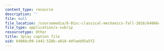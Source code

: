 ```yaml
---
content_type: resource
description: ''
file: null
file_location: /coursemedia/8-01sc-classical-mechanics-fall-2016/64066c091442528ba8184dfaeb95a5f2_B6a9FaYI730.vtt
file_type: application/x-subrip
resourcetype: Other
title: 3play caption file
uid: 64066c09-1442-528b-a818-4dfaeb95a5f2
---
```

